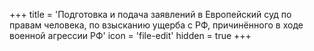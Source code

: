 +++
title = 'Подготовка и подача заявлений в Европейский суд по правам человека, по взысканию ущерба с РФ, причинённого в ходе военной агрессии РФ'
icon = 'file-edit'
hidden = true
+++
